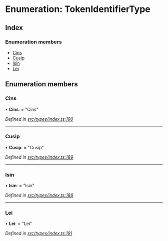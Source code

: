 # Enumeration: TokenIdentifierType

## Index

### Enumeration members

* [Cins](tokenidentifiertype.md#cins)
* [Cusip](tokenidentifiertype.md#cusip)
* [Isin](tokenidentifiertype.md#isin)
* [Lei](tokenidentifiertype.md#lei)

## Enumeration members

###  Cins

• **Cins**: = "Cins"

*Defined in [src/types/index.ts:190](https://github.com/PolymathNetwork/polymesh-sdk/blob/c77f6a3e/src/types/index.ts#L190)*

___

###  Cusip

• **Cusip**: = "Cusip"

*Defined in [src/types/index.ts:189](https://github.com/PolymathNetwork/polymesh-sdk/blob/c77f6a3e/src/types/index.ts#L189)*

___

###  Isin

• **Isin**: = "Isin"

*Defined in [src/types/index.ts:188](https://github.com/PolymathNetwork/polymesh-sdk/blob/c77f6a3e/src/types/index.ts#L188)*

___

###  Lei

• **Lei**: = "Lei"

*Defined in [src/types/index.ts:191](https://github.com/PolymathNetwork/polymesh-sdk/blob/c77f6a3e/src/types/index.ts#L191)*
